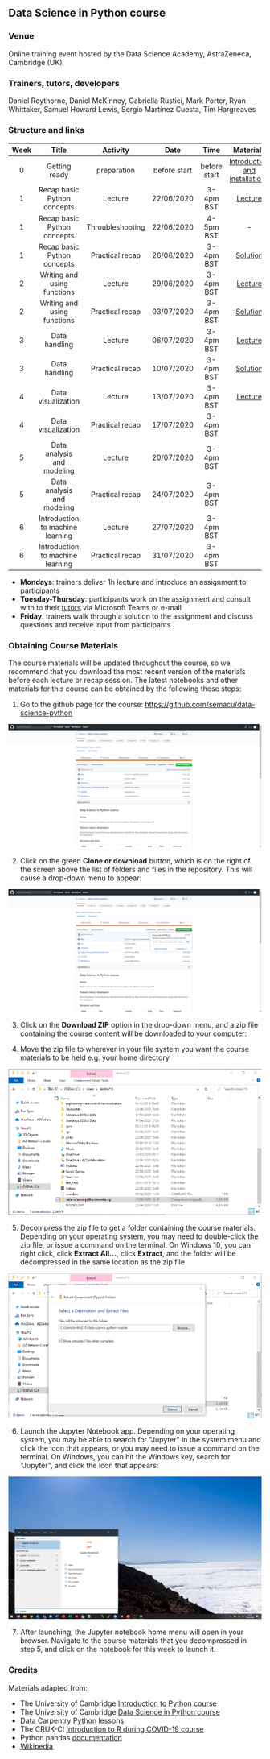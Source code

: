 
## Data Science in Python course

### Venue

Online training event hosted by the Data Science Academy, AstraZeneca, Cambridge (UK)


### Trainers, tutors, developers

Daniel Roythorne, Daniel McKinney, Gabriella Rustici, Mark Porter, Ryan Whittaker, Samuel Howard Lewis, Sergio Martínez Cuesta, Tim Hargreaves 


### Structure and links

Week | Title | Activity | Date | Time | Materials
:---:|:-----:|:--------:|:----:|:----:|:---------:
0 | Getting ready | preparation | before start | before start | [Introduction and installations](notebooks/week0_materials.ipynb)
1 | Recap basic Python concepts | Lecture | 22/06/2020 | 3-4pm BST | [Lecture](notebooks/week1_lecture.ipynb)
1 | Recap basic Python concepts | Throubleshooting | 22/06/2020 | 4-5pm BST | -
1 | Recap basic Python concepts | Practical recap | 26/06/2020 | 3-4pm BST | [Solution](notebooks/week1_solution.ipynb)
2 | Writing and using functions | Lecture | 29/06/2020 | 3-4pm BST | [Lecture](notebooks/week2_lecture.ipynb)
2 | Writing and using functions | Practical recap | 03/07/2020 | 3-4pm BST | [Solution](notebooks/week2_solution.ipynb)
3 | Data handling | Lecture | 06/07/2020 | 3-4pm BST | [Lecture](notebooks/week3_lecture.ipynb)
3 | Data handling | Practical recap | 10/07/2020 | 3-4pm BST | [Solution](notebooks/week3_solution.ipynb)
4 | Data visualization | Lecture | 13/07/2020 | 3-4pm BST | [Lecture](notebooks/week4_lecture.ipynb)
4 | Data visualization | Practical recap | 17/07/2020 | 3-4pm BST |
5 | Data analysis and modeling | Lecture | 20/07/2020 | 3-4pm BST |
5 | Data analysis and modeling | Practical recap | 24/07/2020 | 3-4pm BST |
6 | Introduction to machine learning | Lecture | 27/07/2020 | 3-4pm BST |
6 | Introduction to machine learning | Practical recap | 31/07/2020 | 3-4pm BST |

- **Mondays**: trainers deliver 1h lecture and introduce an assignment to participants
- **Tuesday-Thursday**: participants work on the assignment and consult with to their [tutors](Data_Science_in_Python_timetable.xlsx) via Microsoft Teams or e-mail
- **Friday**: trainers walk through a solution to the assignment and discuss questions and receive input from participants


### Obtaining Course Materials

The course materials will be updated throughout the course, so we recommend that you download the most recent version of the materials before each lecture or recap session. The latest notebooks and other materials for this course can be obtained by the following these steps:

1. Go to the github page for the course: https://github.com/semacu/data-science-python

<img src="img/material_download_1.png">

2. Click on the green **Clone or download** button, which is on the right of the screen above the list of folders and files in the repository. This will cause a drop-down menu to appear:

<img src="img/material_download_2.png">

3. Click on the **Download ZIP** option in the drop-down menu, and a zip file containing the course content will be downloaded to your computer:

4. Move the zip file to wherever in your file system you want the course materials to be held e.g. your home directory

<img src="img/material_download_3.png">

5. Decompress the zip file to get a folder containing the course materials. Depending on your operating system, you may need to double-click the zip file, or issue a command on the terminal. On Windows 10, you can right click, click **Extract All...**, click **Extract**, and the folder will be decompressed in the same location as the zip file

<img src="img/material_download_4.png">

6. Launch the Jupyter Notebook app. Depending on your operating system, you may be able to search for \"Jupyter\" in the system menu and click the icon that appears, or you may need to issue a command on the terminal. On Windows, you can hit the Windows key, search for \"Jupyter\", and click the icon that appears:

<img src="img/material_download_5.png">

7. After launching, the Jupyter notebook home menu will open in your browser. Navigate to the course materials that you decompressed in step 5, and click on the notebook for this week to launch it.


### Credits

Materials adapted from:

- The University of Cambridge [Introduction to Python course](https://github.com/pycam/python-basic)
- The University of Cambridge [Data Science in Python course](https://github.com/pycam/python-data-science)
- Data Carpentry [Python lessons](https://datacarpentry.org)
- The CRUK-CI [Introduction to R during COVID-19 course](https://bioinformatics-core-shared-training.github.io/r-intro/)
- Python pandas [documentation](https://pandas.pydata.org/docs/)
- [Wikipedia](https://www.wikipedia.org/)
